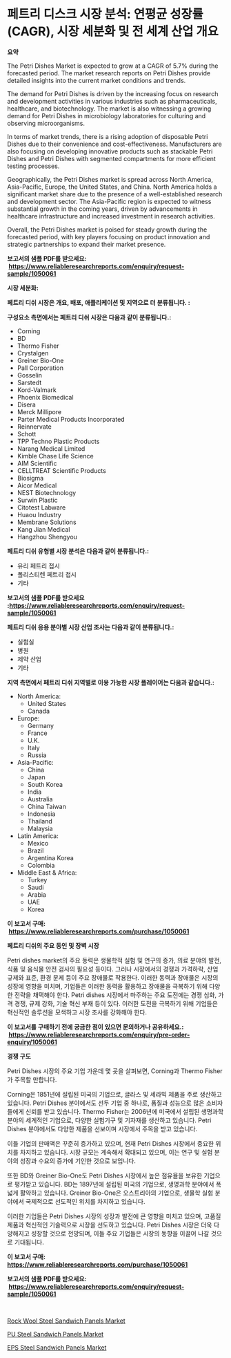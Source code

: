 <p><h1>페트리 디스크 시장 분석: 연평균 성장률(CAGR), 시장 세분화 및 전 세계 산업 개요</h1></p><p><strong>요약</strong></p>
<p><p>The Petri Dishes Market is expected to grow at a CAGR of 5.7% during the forecasted period. The market research reports on Petri Dishes provide detailed insights into the current market conditions and trends. </p><p>The demand for Petri Dishes is driven by the increasing focus on research and development activities in various industries such as pharmaceuticals, healthcare, and biotechnology. The market is also witnessing a growing demand for Petri Dishes in microbiology laboratories for culturing and observing microorganisms.</p><p>In terms of market trends, there is a rising adoption of disposable Petri Dishes due to their convenience and cost-effectiveness. Manufacturers are also focusing on developing innovative products such as stackable Petri Dishes and Petri Dishes with segmented compartments for more efficient testing processes.</p><p>Geographically, the Petri Dishes market is spread across North America, Asia-Pacific, Europe, the United States, and China. North America holds a significant market share due to the presence of a well-established research and development sector. The Asia-Pacific region is expected to witness substantial growth in the coming years, driven by advancements in healthcare infrastructure and increased investment in research activities.</p><p>Overall, the Petri Dishes market is poised for steady growth during the forecasted period, with key players focusing on product innovation and strategic partnerships to expand their market presence.</p></p>
<p><strong>보고서의 샘플 PDF를 받으세요: &nbsp;<a href="https://www.reliableresearchreports.com/enquiry/request-sample/1050061">https://www.reliableresearchreports.com/enquiry/request-sample/1050061</a></strong></p>
<p><strong>시장 세분화:</strong></p>
<p><strong> 페트리 디쉬 시장은 개요, 배포, 애플리케이션 및 지역으로 더 분류됩니다. :</strong></p>
<p><strong>구성요소 측면에서는 페트리 디쉬 시장은 다음과 같이 분류됩니다.:</strong></p>
<p><ul><li>Corning</li><li>BD</li><li>Thermo Fisher</li><li>Crystalgen</li><li>Greiner Bio-One</li><li>Pall Corporation</li><li>Gosselin</li><li>Sarstedt</li><li>Kord-Valmark</li><li>Phoenix Biomedical</li><li>Disera</li><li>Merck Millipore</li><li>Parter Medical Products Incorporated</li><li>Reinnervate</li><li>Schott</li><li>TPP Techno Plastic Products</li><li>Narang Medical Limited</li><li>Kimble Chase Life Science</li><li>AIM Scientific</li><li>CELLTREAT Scientific Products</li><li>Biosigma</li><li>Aicor Medical</li><li>NEST Biotechnology</li><li>Surwin Plastic</li><li>Citotest Labware</li><li>Huaou Industry</li><li>Membrane Solutions</li><li>Kang Jian Medical</li><li>Hangzhou Shengyou</li></ul></p>
<p><strong> 페트리 디쉬 유형별 시장 분석은 다음과 같이 분류됩니다.:</strong></p>
<p><ul><li>유리 페트리 접시</li><li>폴리스티렌 페트리 접시</li><li>기타</li></ul></p>
<p><strong>보고서의 샘플 PDF를 받으세요 :<a href="https://www.reliableresearchreports.com/enquiry/request-sample/1050061">https://www.reliableresearchreports.com/enquiry/request-sample/1050061</a></strong></p>
<p><strong> 페트리 디쉬 응용 분야별 시장 산업 조사는 다음과 같이 분류됩니다.:</strong></p>
<p><ul><li>실험실</li><li>병원</li><li>제약 산업</li><li>기타</li></ul></p>
<p><strong>지역 측면에서 페트리 디쉬 지역별로 이용 가능한 시장 플레이어는 다음과 같습니다.:</strong></p>
<p><ul>
    <li>
        North America:
        <ul>
            <li>United States</li>
            <li>Canada</li>
        </ul>
    </li>
    <li>
        Europe:
        <ul>
            <li>Germany</li>
            <li>France</li>
            <li>U.K.</li>
            <li>Italy</li>
            <li>Russia</li>
        </ul>
    </li>
    <li>
        Asia-Pacific:
        <ul>
            <li>China</li>
            <li>Japan</li>
            <li>South Korea</li>
            <li>India</li>
            <li>Australia</li>
            <li>China Taiwan</li>
            <li>Indonesia</li>
            <li>Thailand</li>
            <li>Malaysia</li>
        </ul>
    </li>
    <li>
        Latin America:
        <ul>
            <li>Mexico</li>
            <li>Brazil</li>
            <li>Argentina Korea</li>
            <li>Colombia</li>
        </ul>
    </li>
    <li>
        Middle East & Africa:
        <ul>
            <li>Turkey</li>
            <li>Saudi</li>
            <li>Arabia</li>
            <li>UAE</li>
            <li>Korea</li>
        </ul>
    </li>
    </ul></p>
<p><strong>이 보고서 구매: &nbsp;<a href="https://www.reliableresearchreports.com/purchase/1050061">https://www.reliableresearchreports.com/purchase/1050061</a></strong></p>
<p><strong>페트리 디쉬의 주요 동인 및 장벽 시장</strong></p>
<p><p>Petri dishes market의 주요 동력은 생물학적 실험 및 연구의 증가, 의료 분야의 발전, 식품 및 음식물 안전 검사의 필요성 등이다. 그러나 시장에서의 경쟁과 가격하락, 산업 규제와 표준, 환경 문제 등이 주요 장애물로 작용한다. 이러한 동력과 장애물은 시장의 성장에 영향을 미치며, 기업들은 이러한 동력을 활용하고 장애물을 극복하기 위해 다양한 전략을 채택해야 한다. Petri dishes 시장에서 마주하는 주요 도전에는 경쟁 심화, 가격 경쟁, 규제 강화, 기술 혁신 부재 등이 있다. 이러한 도전을 극복하기 위해 기업들은 혁신적인 솔루션을 모색하고 시장 조사를 강화해야 한다.</p></p>
<p><strong>이 보고서를 구매하기 전에 궁금한 점이 있으면 문의하거나 공유하세요.: &nbsp;<a href="https://www.reliableresearchreports.com/enquiry/pre-order-enquiry/1050061">https://www.reliableresearchreports.com/enquiry/pre-order-enquiry/1050061</a></strong></p>
<p><strong>경쟁 구도</strong></p>
<p><p>Petri Dishes 시장의 주요 기업 가운데 몇 곳을 살펴보면, Corning과 Thermo Fisher가 주목할 만합니다. </p><p>Corning은 1851년에 설립된 미국의 기업으로, 글라스 및 세라믹 제품을 주로 생산하고 있습니다. Petri Dishes 분야에서도 선두 기업 중 하나로, 품질과 성능으로 많은 소비자들에게 신뢰를 받고 있습니다. Thermo Fisher는 2006년에 미국에서 설립된 생명과학 분야의 세계적인 기업으로, 다양한 실험기구 및 기자재를 생산하고 있습니다. Petri Dishes 분야에서도 다양한 제품을 선보이며 시장에서 주목을 받고 있습니다.</p><p>이들 기업의 판매액은 꾸준히 증가하고 있으며, 현재 Petri Dishes 시장에서 중요한 위치를 차지하고 있습니다. 시장 규모는 계속해서 확대되고 있으며, 이는 연구 및 실험 분야의 성장과 수요의 증가에 기인한 것으로 보입니다.</p><p>또한 BD와 Greiner Bio-One도 Petri Dishes 시장에서 높은 점유율을 보유한 기업으로 평가받고 있습니다. BD는 1897년에 설립된 미국의 기업으로, 생명과학 분야에서 폭넓게 활약하고 있습니다. Greiner Bio-One은 오스트리아의 기업으로, 생물학 실험 분야에서 국제적으로 선도적인 위치를 차지하고 있습니다.</p><p>이러한 기업들은 Petri Dishes 시장의 성장과 발전에 큰 영향을 미치고 있으며, 고품질 제품과 혁신적인 기술력으로 시장을 선도하고 있습니다. Petri Dishes 시장은 더욱 다양해지고 성장할 것으로 전망되며, 이들 주요 기업들은 시장의 동향을 이끌어 나갈 것으로 기대됩니다.</p></p>
<p><strong>이 보고서 구매: &nbsp; <a href="https://www.reliableresearchreports.com/purchase/1050061">https://www.reliableresearchreports.com/purchase/1050061</a></strong></p>
<p><strong>보고서의 샘플 PDF를 받으세요: &nbsp;<a href="https://www.reliableresearchreports.com/enquiry/request-sample/1050061">https://www.reliableresearchreports.com/enquiry/request-sample/1050061</a></strong><strong></strong></p>
<p>&nbsp;</p>
<p><p><a href="https://github.com/seekum/Market-Research-Report-List-1/blob/main/rock-wool-steel-sandwich-panels-market.md">Rock Wool Steel Sandwich Panels Market</a></p><p><a href="https://github.com/timeliteaut/Market-Research-Report-List-1/blob/main/pu-steel-sandwich-panels-market.md">PU Steel Sandwich Panels Market</a></p><p><a href="https://github.com/bobicer/Market-Research-Report-List-2/blob/main/eps-steel-sandwich-panels-market.md">EPS Steel Sandwich Panels Market</a></p></p>